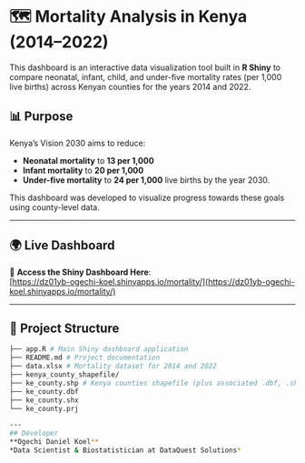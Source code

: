 # 🗺️ Mortality Analysis in Kenya (2014–2022)

This dashboard is an interactive data visualization tool built in **R Shiny** to compare neonatal, infant, child, and under-five mortality rates (per 1,000 live births) across Kenyan counties for the years 2014 and 2022.

## 📊 Purpose

Kenya’s Vision 2030 aims to reduce:
- **Neonatal mortality** to **13 per 1,000**
- **Infant mortality** to **20 per 1,000**
- **Under-five mortality** to **24 per 1,000** live births by the year 2030.

This dashboard was developed to visualize progress towards these goals using county-level data.

---
## 🌍 Live Dashboard

🔗 **Access the Shiny Dashboard Here**:  
[https://dz01yb-ogechi-koel.shinyapps.io/mortality/](https://dz01yb-ogechi-koel.shinyapps.io/mortality/)


---

## 📁 Project Structure

```bash
├── app.R # Main Shiny dashboard application
├── README.md # Project documentation
├── data.xlsx # Mortality dataset for 2014 and 2022
├── kenya_county_shapefile/
├── ke_county.shp # Kenya counties shapefile (plus associated .dbf, .shx, .prj files)
├── ke_county.dbf
├── ke_county.shx
└── ke_county.prj

---
## Developer
**Ogechi Daniel Koel**
*Data Scientist & Biostatistician at DataQuest Solutions*

